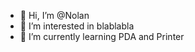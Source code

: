 - 👋 Hi, I’m @Nolan
- 👀 I’m interested in blablabla
- 🌱 I’m currently learning PDA and Printer


<!---
NolanLP123/NolanLP123 is a ✨ special ✨ repository because its `README.md` (this file) appears on your GitHub profile.
You can click the Preview link to take a look at your changes.
--->
